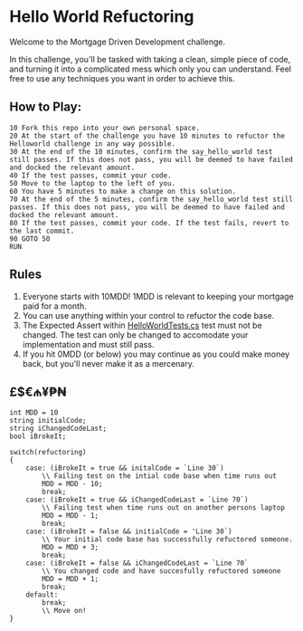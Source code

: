 # Hello World Refuctoring

Welcome to the Mortgage Driven Development challenge.  

In this challenge, you'll be tasked with taking a clean, simple piece of code, and turning it into a complicated mess which only you can understand. 
Feel free to use any techniques you want in order to achieve this. 

## How to Play:

```
10 Fork this repo into your own personal space.  
20 At the start of the challenge you have 10 minutes to refuctor the Helloworld challenge in any way possible.   
30 At the end of the 10 minutes, confirm the say_hello_world test still passes. If this does not pass, you will be deemed to have failed and docked the relevant amount.   
40 If the test passes, commit your code.   
50 Move to the laptop to the left of you.   
60 You have 5 minutes to make a change on this solution.   
70 At the end of the 5 minutes, confirm the say_hello_world test still passes. If this does not pass, you will be deemed to have failed and docked the relevant amount.   
80 If the test passes, commit your code. If the test fails, revert to the last commit.   
90 GOTO 50  
RUN  
```

## Rules

1. Everyone starts with 10MDD! 1MDD is relevant to keeping your mortgage paid for a month.
2. You can use anything within your control to refuctor the code base.
3. The Expected Assert within [HelloWorldTests.cs](HelloWorld.Tests/HelloWorldTests.cs) test must not be changed. The test can only be changed to accomodate your implementation and must still pass.
4. If you hit 0MDD (or below) you may continue as you could make money back, but you'll never make it as a mercenary. 

## £$€₼¥₱₦ 

```
int MDD = 10
string initialCode;
string iChangedCodeLast;
bool iBrokeIt;

switch(refuctoring)
{
    case: (iBrokeIt = true && initalCode = `Line 30`)
        \\ Failing test on the intial code base when time runs out
        MDD = MDD - 10;
        break;
    case: (iBrokeIt = true && iChangedCodeLast = `Line 70`)
        \\ Failing test when time runs out on another persons laptop
        MDD = MDD - 1;
        break;
    case: (iBrokeIt = false && initialCode = 'Line 30`)
        \\ Your initial code base has successfully refuctored someone.
        MDD = MDD + 3;
        break;
    case: (iBrokeIt = false && iChangedCodeLast = `Line 70`
        \\ You changed code and have succesfully refuctored someone
        MDD = MDD + 1;
        break;
    default:
        break;
        \\ Move on!
}
```